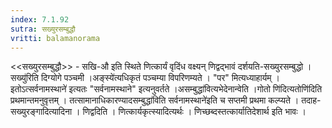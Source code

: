 ```yaml
---
index: 7.1.92
sutra: सख्युरसम्बुद्धौ
vritti: balamanorama
---
```


<<सख्युरसम्बुद्धौ>> - सखि-औ इति स्थिते णित्कार्यं वृदिंध वक्ष्यन् णिद्वद्भावं दर्शयति-सख्युरसम्बुद्धो ।सख्यु॑रिति दिग्योगे पञ्चमी ।अङ्स्ये॑त्यधिकृतं पञ्चम्या विपरिणम्यते । "पर" मित्यध्याहार्यम् ।इतोऽत्सर्वनामस्थाने॑ इत्यतः "सर्वनामस्थाने" इत्यनुवर्तते ।असम्बुद्धा॑वित्यभेदेनान्वेति ।गोतो णि॑दित्यतोणि॑दिति प्रथमान्तमनुवृत्तम् । तत्सामानाधिकारण्यादसम्बुद्धा॑विति सर्वनामस्थाने॑इति च सप्तमी प्रथमा कल्प्यते । तदाह-सख्युरङ्गादित्यादिना । णिद्वदिति । णित्कार्यकृत्स्यादित्यर्थः । णिच्छब्दस्तत्कार्यातिदेशार्थ इति भावः ।